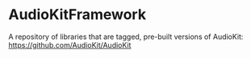 # AudioKitFramework

A repository of libraries that are tagged, pre-built versions of AudioKit: https://github.com/AudioKit/AudioKit




